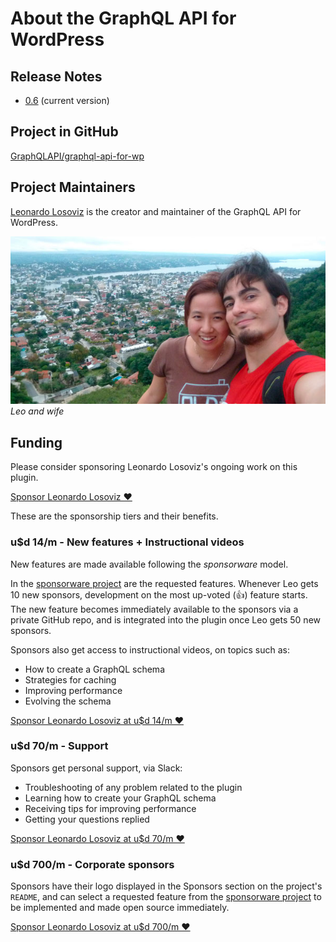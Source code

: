 # About the GraphQL API for WordPress

## Release Notes

- [0.6](release-notes/0.6.md) (current version)

## Project in GitHub

[GraphQLAPI/graphql-api-for-wp](https://github.com/GraphQLAPI/graphql-api-for-wp/)

## Project Maintainers

[Leonardo Losoviz](https://leoloso.com) is the creator and maintainer of the GraphQL API for WordPress.

![Leo and wife](../images/jun-e-leo.jpg)<br/>_Leo and wife_

## Funding

Please consider sponsoring Leonardo Losoviz's ongoing work on this plugin.

[Sponsor Leonardo Losoviz ❤️](https://github.com/sponsors/leoloso/)

These are the sponsorship tiers and their benefits.

### u$d 14/m - New features + Instructional videos

New features are made available following the _sponsorware_ model.

In the [sponsorware project](https://github.com/GraphQLAPI/graphql-api-for-wp/projects/2) are the requested features. Whenever Leo gets 10 new sponsors, development on the most up-voted (👍) feature starts. The new feature becomes immediately available to the sponsors via a private GitHub repo, and is integrated into the plugin once Leo gets 50 new sponsors.

Sponsors also get access to instructional videos, on topics such as:

- How to create a GraphQL schema
- Strategies for caching
- Improving performance
- Evolving the schema

[Sponsor Leonardo Losoviz at u$d 14/m ❤️](https://github.com/sponsors/leoloso/sponsorships?sponsor=leoloso&tier_id=41767&preview=false)

### u$d 70/m - Support

Sponsors get personal support, via Slack:

- Troubleshooting of any problem related to the plugin
- Learning how to create your GraphQL schema
- Receiving tips for improving performance
- Getting your questions replied

[Sponsor Leonardo Losoviz at u$d 70/m ❤️](https://github.com/sponsors/leoloso/sponsorships?sponsor=leoloso&tier_id=41769&preview=false)

### u$d 700/m - Corporate sponsors

Sponsors have their logo displayed in the Sponsors section on the project's `README`, and can select a requested feature from the [sponsorware project](https://github.com/GraphQLAPI/graphql-api-for-wp/projects/2) to be implemented and made open source immediately.

[Sponsor Leonardo Losoviz at u$d 700/m ❤️](https://github.com/sponsors/leoloso/sponsorships?sponsor=leoloso&tier_id=41770&preview=false)
